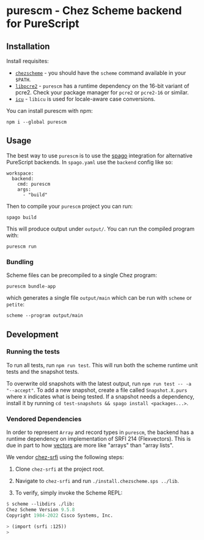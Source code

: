 # purescm - Chez Scheme backend for PureScript

## Installation

Install requisites:

* [`chezscheme`](https://cisco.github.io/ChezScheme/) - you should have the `scheme` command available in your `$PATH`.
* [`libpcre2`](https://pcre2project.github.io/pcre2/) - `purescm` has a runtime dependency on the 16-bit variant of pcre2. Check your package manager for `pcre2` or `pcre2-16` or similar.
* [`icu`](https://icu.unicode.org/) - `libicu` is used for locale-aware case conversions.

You can install purescm with npm:

```
npm i --global purescm
```

## Usage

The best way to use `purescm` is to use the [spago](https://github.com/purescript/spago) integration for alternative PureScript backends. In `spago.yaml` use the `backend` config like so:

```
workspace:
  backend:
    cmd: purescm
    args:
      - "build"
```

Then to compile your `purescm` project you can run:

```
spago build
```

This will produce output under `output/`. You can run the compiled program with:

```
purescm run
```

### Bundling

Scheme files can be precompiled to a single Chez program:

```
purescm bundle-app
```

which generates a single file `output/main` which can be run with `scheme` or `petite`:

```
scheme --program output/main
```

## Development

### Running the tests

To run all tests, run `npm run test`. This will run both the scheme runtime unit tests and the snapshot tests.

To overwrite old snapshots with the latest output, run `npm run test -- -a "--accept"`.
To add a new snapshot, create a file called `Snapshot.X.purs` where `X` indicates what is being tested.
If a snapshot needs a dependency, install it by running `cd test-snapshots && spago install <packages...>`.

### Vendored Dependencies

In order to represent `Array` and record types in `purescm`, the backend has a runtime dependency on implementation of SRFI 214 (Flexvectors). This is due in part to how [vectors](https://cisco.github.io/ChezScheme/csug9.5/objects.html#./objects:h5) are more like "arrays" than "array lists".

We vendor [chez-srfi](https://github.com/arcfide/chez-srfi) using the following steps:

1. Clone `chez-srfi` at the project root.

2. Navigate to `chez-srfi` and run `./install.chezscheme.sps ../lib`.

3. To verify, simply invoke the Scheme REPL:
```scheme
$ scheme --libdirs ./lib:
Chez Scheme Version 9.5.8
Copyright 1984-2022 Cisco Systems, Inc.

> (import (srfi :125))
>
```

